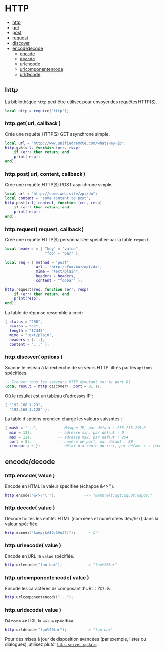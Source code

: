 # HTTP
* [http](#http)
* [get](#httpget-url-callback-)
* [post](#httppost-url-content-callback-)
* [request](#httprequest-request-callback-)
* [discover](#httpdiscover-options)
* [encodedecode](#encodedecode)
	* [encode](#httpencode-value-)
	* [decode](#httpdecode-value-)
	* [urlencode](#httpurlencode-value-)
	* [urlcomponentencode](#httpurlcomponentencode-value-)
	* [urldecode](#httpurldecode-value-)



## http
La bibliothèque ``http`` peut être utilisée pour envoyer des requêtes HTTP(S).

````lua
local http = require("http");
````



### http.get( url, callback )
Crée une requête HTTP(S) GET asynchrone simple.

````lua
local url = "http://www.unifiedremote.com/whats-my-ip";
http.get(url, function (err, resp)
	if (err) then return; end
	print(resp);
end);
````



### http.post( url, content, callback )
Crée une requête HTTP(S) POST asynchrone simple.

````lua
local url = "http://some.web.site/api/do";
local content = "some content to post";
http.post(url, content, function (err, resp)
	if (err) then return; end
	print(resp);	
end);
````



### http.request( request, callback )
Crée une requête HTTP(S) personnalisée spécifiée par la table ``request``.

````lua
local headers = { "key" = "value",
                  "foo" = "bar" };

local req = { method = "post",
		      url = "http://foo.bar/api/do",
		      mime = "text/plain",
		      headers = headers,
		      content = "foobar" };

http.request(req, function (err, resp)
	if (err) then return; end
	print(resp);		
end);
````

La table de réponse ressemble à ceci :

````lua
{ status = "200",
  reason = "ok",
  length = "12345",
  mime = "text/plain",
  headers = {...},
  content = "..." };
````



### http.discover( options )
Scanne le réseau à la recherche de serveurs HTTP filtrés par les ``options`` spécifiées.

````lua
-- Trouver tous les serveurs HTTP écoutant sur le port 81
local result = http.discover({ port = 81 });
````

Où le résultat est un tableau d'adresses IP :

````lua
{ "192.168.1.23",
  "192.168.1.128" };
````

La table d'options prend en charge les valeurs suivantes :

````lua
{ mask = "...",			-- Masque IP, par défaut : 255.255.255.0
  min = 123,			-- adresse min, par défaut : 0
  max = 128,			-- adresse max, par défaut : 254
  port = 81,			-- numéro de port, par défaut : 80
  timeout = 5 };		-- délai d'attente du test, par défaut : 1 (sec)
````



## encode/decode



### http.encode( value )
Encode en HTML la valeur spécifiée (échappe &<>"').

````lua
http.encode("&<>\"\'");				--> "&amp;&lt;&gt;&quot;&apos;"
````



### http.decode( value )
Décode toutes les entités HTML (nommées et numérotées déc/hex) dans la valeur spécifiée.

````lua
http.decode("&amp;&#39;&#x27;");	-->	&''
````



### http.urlencode( value )
Encode en URL la ``value`` spécifiée.

````lua
http.urlencode("foo bar");			--> "foo%20bar"
````



### http.urlcomponentencode( value )
Encode les caractères de composant d'URL : ?#/=&:

````lua
http.urlcomponentencode("...");
````



### http.urldecode( value )
Décode en URL la ``value`` spécifiée.

````lua
http.urldecode("foo%20bar");		--> "foo bar"
````

Pour des mises à jour de disposition avancées (par exemple, listes ou dialogues), utilisez plutôt [``libs.server.update``](./server.md#server_update).


